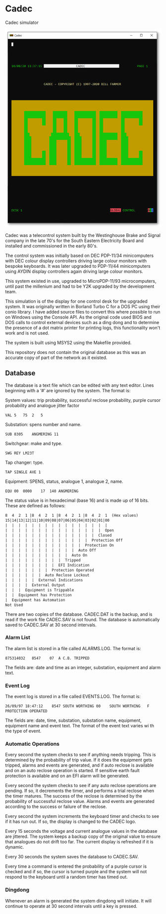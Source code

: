 # Cadec
Cadec simulator

![Cadec](Cadec.png)

Cadec was a telecontrol system built by the Westinghouse Brake and
Signal company in the late 70's for the South Eastern Electricity
Board and installed and commissioned in the early 80's.

The control system was initially based on DEC PDP-11/34 minicomputers
with DEC colour display controllers driving large colour monitors with
bespoke keyboards. It was later upgraded to PDP-11/44 minicomputers
using AYDIN display controllers again driving large colour monitors.

This system existed in use, upgraded to MicroPDP-11/93 microcomputers,
until past the millenium and had to be Y2K upgraded by the development
team.

This simulation is of the display for one control desk for the
upgraded system. It was originally written in Borland Turbo C for a
DOS PC using their conio library. I have added source files to convert
this where possible to run on Windows using the Console API. As the
original code used BIOS and DOS calls to control external devices such
as a ding dong and to determine the presence of a dot matrix printer
for printing logs, this functionality won't work and is not used.

The system is built using MSYS2 using the Makefile provided.

This repository does not contain the original database as this was an
accurate copy of part of the network as it existed.

## Database

The database is a text file which can be edited with any text
editor. Lines beginning with a ‘#’ are ignored by the system. The
format is:

System values: trip probability, successful reclose probability, purple cursor probability and analogue jitter factor
```
VAL	5	75	2	5
```

Substation: spens number and name.
```
SUB	8305	ANGMERING 11
```

Switchgear: make and type.
```
SWG	REY LM23T
```

Tap changer: type.
```
TAP	SINGLE AVE 1
```

Equipment: SPENS, status, analogue 1, analogue 2, name.
```
EQU	00	0000	17	140	ANGMERING
```
The status value is in hexadecimal (base 16) and is made up of 16 bits. These are defined as follows:
```
8  4  2  1 |8  4  2  1 |8  4  2  1 |8  4  2  1  (Hex values)
15|14|13|12|11|10|09|08|07|06|05|04|03|02|01|00
|  |  |  |  |  |  |  |  |  |  |  |  |  |  |  |
|  |  |  |  |  |  |  |  |  |  |  |  |  |  |  Open
|  |  |  |  |  |  |  |  |  |  |  |  |  |  Closed
|  |  |  |  |  |  |  |  |  |  |  |  |  Protection Off
|  |  |  |  |  |  |  |  |  |  |  |  Protection On
|  |  |  |  |  |  |  |  |  |  |  Auto Off
|  |  |  |  |  |  |  |  |  |  Auto On
|  |  |  |  |  |  |  |  |  Tripped
|  |  |  |  |  |  |  |  EFI Indication
|  |  |  |  |  |  |  Protection Operated
|  |  |  |  |  |  Auto Reclose Lockout
|  |  |  |  |  External Indications
|  |  |  |  External Output
|  |  |  Equipment is Trippable
|  |  Equipment has Protection
|  Equipment has Automation
Not Used
```
There are two copies of the database. CADEC.DAT is the backup, and is
read if the work file CADEC.SAV is not found. The database is
automatically saved to CADEC.SAV at 30 second intervals.

### Alarm List

The alarm list is stored in a file called ALARMS.LOG. The format is:
```
875314032	8547	07	A C.B. TRIPPED
```
The fields are: date and time as an integer, substation, equipment and alarm text. 

### Event Log

The event log is stored in a file called EVENTS.LOG. The format is:
```
26/09/97 18:47:12    8547 SOUTH WORTHING 00    SOUTH WORTHING   F PROTECTION OPERATED
```
The fields are: date, time, substation, substation name, equipment,
equipment name and event text. The format of the event text varies wi
th the type of event.

### Automatic Operations

Every second the system checks to see if anything needs tripping. This
is determined by the probability of trip value. If it does the
equipment gets tripped, alarms and events are generated, and if auto
reclose is available and on an auto reclose operation is started. If
sensitive earth fault protection is available and on an EFI alarm will
be generated.

Every second the system checks to see if any auto reclose operations
are pending. If so, it decrements the timer, and performs a trial
reclose when the timer matures. The success of the reclose is
determined by the probability of successful reclose value. Alarms and
events are generated according to the success or failure of the
reclose.

Every second the system increments the keyboard timer and checks to
see if it has run out. If so, the display is changed to the CADEC
logo.

Every 15 seconds the voltage and current analogue values in the
database are jittered. The system keeps a backup copy of the original
value to ensure that analogues do not drift too far. The current
display is refreshed if it is dynamic.

Every 30 seconds the system saves the database to CADEC.SAV.

Every time a command is entered the probability of a purple cursor is
checked and if so, the cursor is turned purple and the system will not
respond to the keyboard until a random timer has timed out.

### Dingdong
Whenever an alarm is generated the system dingdong will initiate. It
will continue to operate at 30 second intervals until a key is
pressed.
